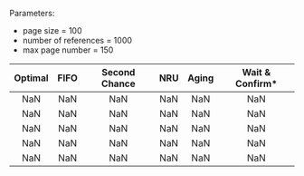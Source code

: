 Parameters:
- page size 			= 100
- number of references 	= 1000
- max page number		= 150


| Optimal   | FIFO   | Second Chance   | NRU   | Aging   | Wait & Confirm*  |
|:---------:|:------:|:---------------:|:-----:|:-------:|:----------------:|
|NaN        | NaN    |NaN			   | NaN   | NaN     | NaN				|
|NaN        | NaN    |NaN			   | NaN   | NaN     | NaN				|
|NaN        | NaN    |NaN			   | NaN   | NaN     | NaN				|
|NaN        | NaN    |NaN			   | NaN   | NaN     | NaN				|
|NaN        | NaN    |NaN			   | NaN   | NaN     | NaN 				|
